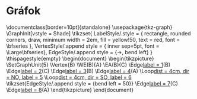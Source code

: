 # Gráfok
\documentclass[border=10pt]{standalone}
\usepackage{tkz-graph}
\GraphInit[vstyle = Shade]
\tikzset{
  LabelStyle/.style = { rectangle, rounded corners, draw,
                        minimum width = 2em, fill = yellow!50,
                        text = red, font = \bfseries },
  VertexStyle/.append style = { inner sep=5pt,
                                font = \Large\bfseries},
  EdgeStyle/.append style = {->, bend left} }
\thispagestyle{empty}
\begin{document}
\begin{tikzpicture}
  \SetGraphUnit{5}
  \Vertex{B}
  \WE(B){A}
  \EA(B){C}
  \Edge[label = 1](A)(B)
  \Edge[label = 2](B)(C)
  \Edge[label = 3](C)(B)
  \Edge[label = 4](B)(A)
  \Loop[dist = 4cm, dir = NO, label = 5](A.west)
  \Loop[dist = 4cm, dir = SO, label = 6](C.east)
  \tikzset{EdgeStyle/.append style = {bend left = 50}}
  \Edge[label = 7](A)(C)
  \Edge[label = 8](C)(A)
\end{tikzpicture}
\end{document}
<!--stackedit_data:
eyJoaXN0b3J5IjpbLTE2OTYyODc3MiwtMjA5NDE5MjA3OSw3Mz
A5OTgxMTZdfQ==
-->
